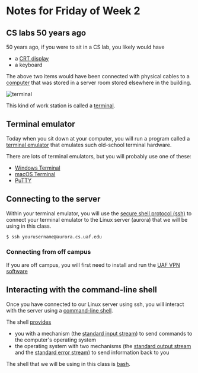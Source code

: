# Notes for Friday of Week 2

## CS labs 50 years ago

50 years ago, if you were to sit in a CS lab, you likely would have
* a [CRT display](https://en.wikipedia.org/wiki/Cathode-ray_tube)
* a keyboard

The above two items would have been connected with physical cables to a [computer](https://en.wikipedia.org/wiki/Time-sharing) that was stored in a server room stored elsewhere in the building.

![terminal](https://upload.wikimedia.org/wikipedia/commons/thumb/9/9f/DEC_VT100_terminal_transparent.png/541px-DEC_VT100_terminal_transparent.png)

This kind of work station  is called a [terminal](https://en.wikipedia.org/wiki/Computer_terminal).



## Terminal emulator

Today when you sit down at your computer, you will run a program called a [terminal emulator](https://en.wikipedia.org/wiki/Terminal_emulator) that emulates such old-school terminal hardware.

There are lots of terminal emulators, but you will probably use one of these:
* [Windows Terminal](https://en.wikipedia.org/wiki/Windows_Terminal)
* [macOS Terminal](https://en.wikipedia.org/wiki/Terminal_(macOS))
* [PuTTY](https://en.wikipedia.org/wiki/PuTTY)


## Connecting to the server

Within your terminal emulator, you will use the [secure shell protocol (ssh)](https://en.wikipedia.org/wiki/Secure_Shell) to connect your terminal emulator to the Linux server (aurora) that we will be using in this class.

```bash
$ ssh yourusername@aurora.cs.uaf.edu
```

### Connecting from off campus

If you are off campus, you will first need to install and run the [UAF VPN software](https://www.alaska.edu/oit/files/VPN_instructions_GlobPro.pdf)


## Interacting with the command-line shell

Once you have connected to our Linux server using ssh, you will interact with the server using a [command-line shell](https://en.wikipedia.org/wiki/Shell_(computing)#Command-line_shells). 

The shell [provides](https://en.wikipedia.org/wiki/Standard_streams#Standard_error_(stderr))
* you with a mechanism (the [standard input stream](https://en.wikipedia.org/wiki/Standard_streams#Standard_input_(stdin))) to send commands to the computer's operating system
* the operating system with two mechanisms (the [standard output stream](https://en.wikipedia.org/wiki/Standard_streams#Standard_output_(stdout)) and the [standard error stream](https://en.wikipedia.org/wiki/Standard_streams#Standard_error_(stderr))) to send information back to you

The shell that we will be using in this class is [bash](https://en.wikipedia.org/wiki/Bash_(Unix_shell)).


